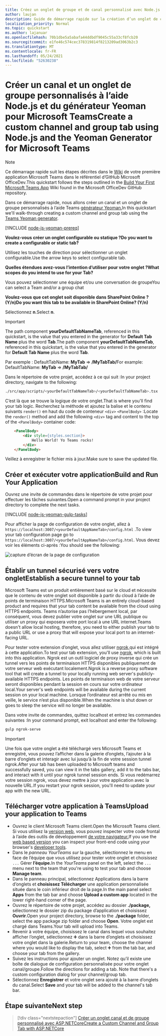```yaml
---
title: Créez un onglet de groupe et de canal personnalisé avec Node.js et le générateur Yeoman pour Microsoft Teams
author: laujan
description: Guide de démarrage rapide sur la création d’un onglet de canal et de groupe avec le générateur Yeoman pour Microsoft Teams.
localization_priority: Normal
ms.topic: quickstart
ms.author: lajanuar
ms.openlocfilehash: 70b1dbe5a5abafa44ddbdf9045c55a33cf8fcb20
ms.sourcegitcommit: e1fe46c574cec378319814f8213209ad3063b2c3
ms.translationtype: MT
ms.contentlocale: fr-FR
ms.lasthandoff: 05/24/2021
ms.locfileid: "52630238"
---
```

# <a name="create-a-custom-channel-and-group-tab-using-nodejs-and-the-yeoman-generator-for-microsoft-teams"></a><span data-ttu-id="20a64-103">Créer un canal et un onglet de groupe personnalisés à l’aide Node.js et du générateur Yeoman pour Microsoft Teams</span><span class="sxs-lookup"><span data-stu-id="20a64-103">Create a custom channel and group tab using Node.js and the Yeoman Generator for Microsoft Teams</span></span>

>[!NOTE]
><span data-ttu-id="20a64-104">Ce démarrage rapide suit les étapes décrites dans le [Wiki](https://github.com/OfficeDev/generator-teams/wiki/Build-Your-First-Microsoft-Teams-App) de votre première application Microsoft Teams dans le référentiel d’GitHub Microsoft OfficeDev.</span><span class="sxs-lookup"><span data-stu-id="20a64-104">This quickstart follows the steps outlined in the [Build Your First Microsoft Teams App](https://github.com/OfficeDev/generator-teams/wiki/Build-Your-First-Microsoft-Teams-App) Wiki found in the Microsoft OfficeDev GitHub repository.</span></span>

<span data-ttu-id="20a64-105">Dans ce démarrage rapide, nous allons créer un canal et un onglet de groupe personnalisés à l’aide Teams [générateur Yeoman.](https://github.com/OfficeDev/generator-teams/)</span><span class="sxs-lookup"><span data-stu-id="20a64-105">In this quickstart we'll walk-through creating a custom channel and group tab using the [Teams Yeoman generator](https://github.com/OfficeDev/generator-teams/).</span></span>

[!INCLUDE [node-js-yeoman-prereq](~/includes/tabs/node-js-yeoman-prereq.md)]

<span data-ttu-id="20a64-106">**Voulez-vous créer un onglet configurable ou statique ?**</span><span class="sxs-lookup"><span data-stu-id="20a64-106">**Do you want to create a configurable or static tab?**</span></span>

<span data-ttu-id="20a64-107">Utilisez les touches de direction pour sélectionner un onglet configurable.</span><span class="sxs-lookup"><span data-stu-id="20a64-107">Use the arrow keys to select configurable tab.</span></span>

<span data-ttu-id="20a64-108">**Quelles étendues avez-vous l’intention d’utiliser pour votre onglet ?**</span><span class="sxs-lookup"><span data-stu-id="20a64-108">**What scopes do you intend to use for your Tab?**</span></span>

<span data-ttu-id="20a64-109">Vous pouvez sélectionner une équipe et/ou une conversation de groupe</span><span class="sxs-lookup"><span data-stu-id="20a64-109">You can select a Team and/or a group chat</span></span>

<span data-ttu-id="20a64-110">**Voulez-vous que cet onglet soit disponible dans SharePoint Online ? (Y/n)**</span><span class="sxs-lookup"><span data-stu-id="20a64-110">**Do you want this tab to be available in SharePoint Online? (Y/n)**</span></span> 

<span data-ttu-id="20a64-111">Sélectionnez **n**.</span><span class="sxs-lookup"><span data-stu-id="20a64-111">Select **n**.</span></span>

>[!IMPORTANT]
><span data-ttu-id="20a64-112">The path component **yourDefaultTabNameTab**, referenced in this quickstart, is the value that you entered in the generator for **Default Tab Name** plus the word **Tab**.</span><span class="sxs-lookup"><span data-stu-id="20a64-112">The path component **yourDefaultTabNameTab**, referenced in this quickstart, is the value that you entered in the generator for **Default Tab Name** plus the word **Tab**.</span></span>
>
><span data-ttu-id="20a64-113">Par exemple : DefaultTabName: **MyTab**  =>  **/MyTabTab/**</span><span class="sxs-lookup"><span data-stu-id="20a64-113">For example: DefaultTabName: **MyTab** => **/MyTabTab/**</span></span>

<span data-ttu-id="20a64-114">Dans le répertoire de votre projet, accédez à ce qui suit :</span><span class="sxs-lookup"><span data-stu-id="20a64-114">In your project directory, navigate to the following:</span></span>

```bash
./src/app/scripts/<yourDefaultTabNameTab>/<yourDefaultTabNameTab>.tsx
```

<span data-ttu-id="20a64-115">C’est là que se trouve la logique de votre onglet.</span><span class="sxs-lookup"><span data-stu-id="20a64-115">That is where you'll find your tab logic.</span></span> <span data-ttu-id="20a64-116">Recherchez la méthode et ajoutez la balise et le contenu suivants `render()` en haut du code de conteneur `<div>` `<PanelBody>` :</span><span class="sxs-lookup"><span data-stu-id="20a64-116">Locate the `render()` method and add the following `<div>` tag and content to the top of the `<PanelBody>` container code:</span></span>

```html
    <PanelBody>
        <div style={styles.section}>
            Hello World! Yo Teams rocks!
        </div>
    </PanelBody>
```

<span data-ttu-id="20a64-117">Veillez à enregistrer le fichier mis à jour.</span><span class="sxs-lookup"><span data-stu-id="20a64-117">Make sure to save the updated file.</span></span>

## <a name="build-and-run-your-application"></a><span data-ttu-id="20a64-118">Créer et exécuter votre application</span><span class="sxs-lookup"><span data-stu-id="20a64-118">Build and Run Your Application</span></span>

<span data-ttu-id="20a64-119">Ouvrez une invite de commandes dans le répertoire de votre projet pour effectuer les tâches suivantes.</span><span class="sxs-lookup"><span data-stu-id="20a64-119">Open a command prompt in your project directory to complete the next tasks.</span></span>

[!INCLUDE [node-js-yeoman-gulp-tasks](~/includes/tabs/node-js-yeoman-gulp-tasks.md)]

<span data-ttu-id="20a64-120">Pour afficher la page de configuration de votre onglet, allez à `https://localhost:3007/<yourDefaultAppNameTab>/config.html` .</span><span class="sxs-lookup"><span data-stu-id="20a64-120">To view your tab configuration page go to `https://localhost:3007/<yourDefaultAppNameTab>/config.html`.</span></span> <span data-ttu-id="20a64-121">Vous devez voir les éléments ci-après :</span><span class="sxs-lookup"><span data-stu-id="20a64-121">You should see the following:</span></span>

![capture d’écran de la page de configuration](~/assets/images/tab-images/configurationPage.png)

## <a name="establish-a-secure-tunnel-to-your-tab"></a><span data-ttu-id="20a64-123">Établir un tunnel sécurisé vers votre onglet</span><span class="sxs-lookup"><span data-stu-id="20a64-123">Establish a secure tunnel to your tab</span></span>

<span data-ttu-id="20a64-124">Microsoft Teams est un produit entièrement basé sur le cloud et nécessite que le contenu de votre onglet soit disponible à partir du cloud à l’aide de points de terminaison HTTPS.</span><span class="sxs-lookup"><span data-stu-id="20a64-124">Microsoft Teams is an entirely cloud-based product and requires that your tab content be available from the cloud using HTTPS endpoints.</span></span> <span data-ttu-id="20a64-125">Teams n’autorise pas l’hébergement local, par conséquent, vous devez publier votre onglet sur une URL publique ou utiliser un proxy qui exposera votre port local à une URL internet.</span><span class="sxs-lookup"><span data-stu-id="20a64-125">Teams doesn't allow local hosting, therefore, you need to either publish your tab to a public URL or use a proxy that will expose your local port to an internet-facing URL.</span></span>

<span data-ttu-id="20a64-126">Pour tester votre extension d’onglet, vous allez utiliser [ngrok,](https://ngrok.com/docs)qui est intégré à cette application.</span><span class="sxs-lookup"><span data-stu-id="20a64-126">To test your tab extension, you'll use [ngrok](https://ngrok.com/docs), which is built into this application.</span></span> <span data-ttu-id="20a64-127">Ngrok est un outil logiciel de proxy inverse qui crée un tunnel vers les points de terminaison HTTPS disponibles publiquement de votre serveur web exécutant localement.</span><span class="sxs-lookup"><span data-stu-id="20a64-127">Ngrok is a reverse proxy software tool that will create a tunnel to your locally running web server's publicly-available HTTPS endpoints.</span></span> <span data-ttu-id="20a64-128">Les points de terminaison web de votre serveur seront disponibles pendant la session en cours sur votre ordinateur local.</span><span class="sxs-lookup"><span data-stu-id="20a64-128">Your server's web endpoints will be available during the current session on your local machine.</span></span> <span data-ttu-id="20a64-129">Lorsque l’ordinateur est arrêté ou mis en veille, le service n’est plus disponible.</span><span class="sxs-lookup"><span data-stu-id="20a64-129">When the machine is shut down or goes to sleep the service will no longer be available.</span></span>

<span data-ttu-id="20a64-130">Dans votre invite de commandes, quittez localhost et entrez les commandes suivantes :</span><span class="sxs-lookup"><span data-stu-id="20a64-130">In your command prompt, exit localhost and enter the following:</span></span>

```bash
gulp ngrok-serve
```

> [!IMPORTANT]
> <span data-ttu-id="20a64-131">Une fois que votre onglet a été téléchargé vers Microsoft Teams et enregistré, vous pouvez l’afficher dans la galerie d’onglets, l’ajouter à la barre d’onglets et interagir avec lui jusqu’à la fin de votre session tunnel ngrok.</span><span class="sxs-lookup"><span data-stu-id="20a64-131">After your tab has been uploaded to Microsoft teams and successfully saved, you can view it in the tabs gallery, add it to the tabs bar, and interact with it until your ngrok tunnel session ends.</span></span> <span data-ttu-id="20a64-132">Si vous redémarrez votre session ngrok, vous devez mettre à jour votre application avec la nouvelle URL.</span><span class="sxs-lookup"><span data-stu-id="20a64-132">If you restart your ngrok session, you'll need to update your app with the new URL.</span></span>

## <a name="upload-your-application-to-teams"></a><span data-ttu-id="20a64-133">Télécharger votre application à Teams</span><span class="sxs-lookup"><span data-stu-id="20a64-133">Upload your application to Teams</span></span>

- <span data-ttu-id="20a64-134">Ouvrez le client Microsoft Teams client.</span><span class="sxs-lookup"><span data-stu-id="20a64-134">Open the Microsoft Teams client.</span></span> <span data-ttu-id="20a64-135">Si vous utilisez la [version web,](https://teams.microsoft.com) vous pouvez inspecter votre code frontal à l’aide des outils de développement [de votre navigateur.](~/tabs/how-to/developer-tools.md)</span><span class="sxs-lookup"><span data-stu-id="20a64-135">If you use the [web based version](https://teams.microsoft.com) you can inspect your front-end code using your browser's [developer tools](~/tabs/how-to/developer-tools.md).</span></span>
- <span data-ttu-id="20a64-136">Dans le *panneau YourTeams sur* la gauche, sélectionnez le menu en face de l’équipe que vous utilisez pour tester votre onglet et choisissez `...` Gérer **l’équipe.**</span><span class="sxs-lookup"><span data-stu-id="20a64-136">In the *YourTeams* panel on the left, select the `...` menu next to the team that you're using to test your tab and choose **Manage team**.</span></span>
- <span data-ttu-id="20a64-137">Dans le panneau  principal, sélectionnez Applications dans la barre d’onglets et **choisissez Télécharger** une application personnalisée située dans le coin inférieur droit de la page.</span><span class="sxs-lookup"><span data-stu-id="20a64-137">In the main panel select **Apps** from the tab bar and choose **Upload a custom app** located in the lower right-hand corner of the page.</span></span>
- <span data-ttu-id="20a64-138">Ouvrez le répertoire de votre projet, accédez au dossier **./package,** sélectionnez le dossier zip du package d’application et choisissez **Ouvrir**.</span><span class="sxs-lookup"><span data-stu-id="20a64-138">Open your project directory, browse to the **./package** folder, select the app package zip folder and choose **Open**.</span></span> <span data-ttu-id="20a64-139">Votre onglet est chargé dans Teams.</span><span class="sxs-lookup"><span data-stu-id="20a64-139">Your tab will upload into Teams.</span></span>
- <span data-ttu-id="20a64-140">Revenir à votre équipe, choisissez le canal dans lequel vous souhaitez afficher l’onglet, sélectionnez ➕ dans la barre d’onglets et choisissez votre onglet dans la galerie.</span><span class="sxs-lookup"><span data-stu-id="20a64-140">Return to your team, choose the channel where you would like to display the tab, select ➕ from the tab bar, and choose your tab from the gallery.</span></span>
- <span data-ttu-id="20a64-141">Suivez les instructions pour ajouter un onglet. Notez qu’il existe une boîte de dialogue de configuration personnalisée pour votre onglet canal/groupe.</span><span class="sxs-lookup"><span data-stu-id="20a64-141">Follow the directions for adding a tab. Note that there's a custom configuration dialog for your channel/group tab.</span></span>
- <span data-ttu-id="20a64-142">Sélectionnez **Enregistrer** et votre onglet sera ajouté à la barre d’onglets du canal.</span><span class="sxs-lookup"><span data-stu-id="20a64-142">Select **Save** and your tab will be added to the channel's tab bar.</span></span>

## <a name="next-step"></a><span data-ttu-id="20a64-143">Étape suivante</span><span class="sxs-lookup"><span data-stu-id="20a64-143">Next step</span></span>

> [!div class="nextstepaction"]
> [<span data-ttu-id="20a64-144">Créer un onglet canal et de groupe personnalisé avec ASP.NETCore</span><span class="sxs-lookup"><span data-stu-id="20a64-144">Create a Custom Channel and Group Tab with ASP.NETCore</span></span>](~/tabs/quickstarts/create-channel-group-tab-dotnet-core.md)
